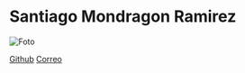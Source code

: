 # Santiago Mondragon Ramirez

![Foto](https://media.discordapp.net/attachments/948289759120351302/1029400369522028714/unknown.png?width=385&height=513)

[Github](https://github.com/SantiDEV2)
[Correo](cdmx2162@amerike.edu.mx)